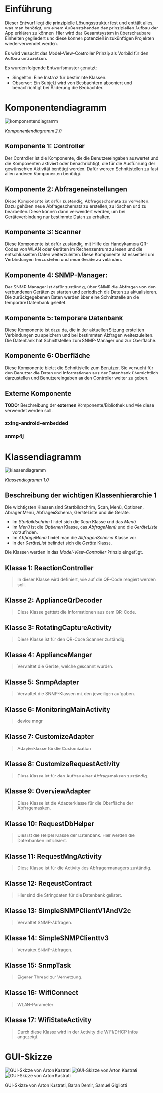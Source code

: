 # Einführung

Dieser Entwurf legt die prinzipielle Lösungsstruktur fest und enthält alles, was man benötigt, um einem Außenstehenden den prinzipiellen Aufbau der App erklären zu können. Hier wird das Gesamtsystem in überschaubare Einheiten gegliedert und diese können potenziell in zukünftigen Projekten wiederverwendet werden.

Es wird versucht das Model-View-Controller Prinzip als Vorbild für den Aufbau umzusetzen.

Es wurden folgende Entwurfsmuster genutzt:
- Singelton: Eine Instanz für bestimmte Klassen.
- Observer: Ein Subjekt wird von Beobachtern abboniert und benachrichtigt bei Änderung die Beobachter.

# Komponentendiagramm

![komponentendiagramm](images/Komponentendiagramm2.png)

*Komponentendiagramm 2.0*


## Komponente 1: Controller
Der Controller ist die Komponente, die die Benutzereingaben auswertet und die Komponenten aktiviert oder benachrichtigt, die für die Ausführung der gewünschten Aktivität benötigt werden. Dafür werden Schnittstellen zu fast allen anderen Komponenten benötigt.

## Komponente 2: Abfrageneinstellungen
Diese Komponente ist dafür zuständig, Abfrageschemata zu verwalten. Dazu gehören neue Abfrageschemata zu erstellen, zu löschen und zu bearbeiten. Diese können dann verwendert werden, um bei Geräteverbindung nur bestimmte Daten zu erhalten.

## Komponente 3: Scanner
Diese Komponente ist dafür zuständig, mit Hilfe der Handykamera QR-Codes von WLAN oder Geräten im Rechenzentrum zu lesen und die entschlüsselten Daten weiterzuleiten. Diese Komponente ist essentiell um Verbindungen herzustellen und neue Geräte zu vebinden.

## Komponente 4: SNMP-Manager:
Der SNMP-Manager ist dafür zuständig, über SNMP die Abfragen von den verbundenen Geräten zu starten und periodisch die Daten zu aktualisieren. Die zurückgegebenen Daten werden über eine Schnittstelle an die temporäre Datenbank geleitet.

## Komponente 5: temporäre Datenbank
Diese Komponente ist dazu da, die in der aktuellen Sitzung erstellten Verbindungen zu speichern und bei bestimmten Abfragen weiterzuleiten. Die Datenbank hat Schnittstellen zum SNMP-Manager und zur Oberfläche.

## Komponente 6: Oberfläche
Diese Komponente bietet die Schnittstelle zum Benutzer. Sie versucht für den Benutzer die Daten und Informationen aus der Datenbank übersichtlich darzustellen und Benutzereingaben an den Controller weiter zu geben.


## Externe Komponente
**TODO:** Beschreibung der **externen** Komponente/Bibliothek und wie diese verwendet werden soll.

### zxing-android-embedded
### snmp4j

# Klassendiagramm

![klassendiagramm](images/Klassendiagramm.png)

*Klassendiagramm 1.0*
## Beschreibung der wichtigen Klassenhierarchie 1
Die wichtigsten Klassen sind Startbildschrim, Scan, Menü, Optionen, AbragenMenü, AbfragenSchema, GeräteListe und die Geräte.

- Im *Startbildschrim* findet sich die *Scan* Klasse und das *Menü*.
- Im *Menü* ist die *Optionen* Klasse, das *AbfrageMenü* und die *GeräteListe* vorzufinden.
- Im *AbfrageMenü* findet man die *AbfragenSchema* Klasse vor.
- In der *GeräteList* befindet sich die *Geräte* Klasse.

Die Klassen werden in das *Model-View-Controller* Prinzip eingefügt.

## Klasse 1: ReactionController
> In dieser Klasse wird definiert, wie auf die QR-Code reagiert werden soll.

## Klasse 2: ApplianceQrDecoder
> Diese Klasse getttett die Informationen aus dem QR-Code.

## Klasse 3: RotatingCaptureActivity
> Diese Klasse ist für den QR-Code Scanner zuständig.

## Klasse 4: ApplianceManger
> Verwaltet die Geräte, welche gescannt wurden.

## Klasse 5: SnmpAdapter
> Verwaltet die SNMP-Klassen mit den jeweiligen aufgaben.

## Klasse 6: MonitoringMainActivity
> device mngr

## Klasse 7: CustomizeAdapter
> Adapterklasse für die Customization

## Klasse 8: CustomizeRequestActivity
> Diese Klasse ist für den Aufbau einer Abfragemaksen zuständig.

## Klasse 9: OverviewAdapter
> Diese Klasse ist die Adapterklasse für die Oberfläche der Abfragemasken.

## Klasse 10: RequestDbHelper
> Dies ist die Helper Klasse der Datenbank. Hier werden die Datenbanken initialisiert.

## Klasse 11: RequestMngActivity
> Diese Klasse ist für die Activity des Abfragenmanagers zuständig.

## Klasse 12: ReqeustContract
> Hier sind die Stringdaten für die Datenbank gelistet.

## Klasse 13: SimpleSNMPClientV1AndV2c
> Verwaltet SNMP-Abfragen.

## Klasse 14: SimpleSNMPClienttv3
> Verwaltet SNMP-Abfragen.

## Klasse 15: SnmpTask
> Eigener Thread zur Vernetzung.

## Klasse 16: WifiConnect
> WLAN-Parameter

## Klasse 17: WifiStateActivity
> Durch diese Klasse wird in der Activity die WIFI/DHCP Infos angezeigt.


# GUI-Skizze

![GUI-Skizze von Arton Kastrati](sketches/Skizze.start.png)
![GUI-Skizze von Arton Kastrati](sketches/Skizze.popup.png)
![GUI-Skizze von Arton Kastrati](sketches/Skizze.menu.png)

GUI-Skizze von Arton Kastrati, Baran Demir, Samuel Gigliotti